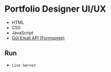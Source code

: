 # Portfolio Designer UI/UX
- HTML
- CSS
- JavaScript
- [Gửi Email API (Formspree)](https://formspree.io/)

## Run
- `Live Server`